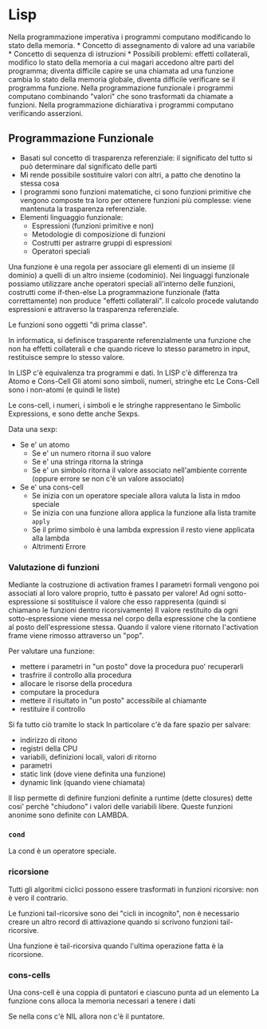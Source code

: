 # Lisp

Nella programmazione imperativa i programmi computano modificando lo stato della memoria.
	* Concetto di assegnamento di valore ad una variabile
	* Concetto di sequenza di istruzioni
	* Possibili problemi: effetti collaterali, modifico lo stato della memoria a cui magari accedono altre parti del programma; diventa difficile capire se una chiamata ad una funzione cambia lo stato della memoria globale, diventa difficile verificare se il programma funzione.
Nella programmazione funzionale i programmi computano combinando "valori" che sono trasformati da chiamate a funzioni.
Nella programmazione dichiarativa i programmi computano verificando asserzioni.

## Programmazione Funzionale

* Basati sul concetto di trasparenza referenziale: il significato del tutto si può determinare dal significato delle parti
* Mi rende possibile sostituire valori con altri, a patto che denotino la stessa cosa
* I programmi sono funzioni matematiche, ci sono funzioni primitive che vengono composte tra loro per ottenere funzioni più complesse: viene mantenuta la trasparenza referenziale.
* Elementi linguaggio funzionale:
  * Espressioni (funzioni primitive e non)
  * Metodologie di composizione di funzioni
  * Costrutti per astrarre gruppi di espressioni
  * Operatori speciali

Una funzione è una regola per associare gli elementi di un insieme (il dominio) a quelli di un altro insieme (codominio).
Nei linguaggi funzionale possiamo utilizzare anche operatori speciali all'interno delle funzioni, costrutti come if-then-else
La programmazione funzionale (fatta correttamente) non produce "effetti collaterali". Il calcolo procede valutando espressioni e attraverso la trasparenza referenziale.

Le funzioni sono oggetti "di prima classe". 

In informatica, si definisce trasparente referenzialmente una funzione che non ha effetti collaterali e che quando riceve lo stesso parametro in input, restituisce sempre lo stesso valore.

In LISP c'è equivalenza tra programmi e dati.
In LISP c'è differenza tra Atomo e Cons-Cell
Gli atomi sono simboli, numeri, stringhe etc
Le Cons-Cell sono i non-atomi (e quindi le liste)

Le cons-cell, i numeri, i simboli e le stringhe rappresentano le Simbolic Expressions, e sono dette anche Sexps.

Data una sexp:
* Se e' un atomo 
  * Se e' un numero ritorna il suo valore
  * Se e' una stringa ritorna la stringa
  * Se e' un simbolo ritorna il valore associato nell'ambiente corrente (oppure errore se non c'è un valore associato)
* Se e' una cons-cell
  * Se inizia con un operatore speciale allora valuta la lista in mdoo speciale
  * Se inizia con una funzione allora applica la funzione alla lista tramite `apply`
  * Se il primo simbolo è una lambda expression il resto viene applicata alla lambda
  * Altrimenti Errore


### Valutazione di funzioni
Mediante la costruzione di activation frames 
I parametri formali vengono poi associati al loro valore proprio, tutto è passato per valore!
Ad ogni sotto-espressione si sostituisce il valore che esso rappresenta (quindi si chiamano le funzioni dentro ricorsivamente)
Il valore restituito da ogni sotto-espressione viene messa nel corpo della espressione che la contiene al posto dell'espressione stessa.
Quando il valore viene ritornato l'activation frame viene rimosso attraverso un "pop".

Per valutare una funzione:
* mettere i parametri in "un posto" dove la procedura puo' recuperarli
* trasfrire il controllo alla procedura
* allocare le risorse della procedura
* computare la procedura
* mettere il risultato in "un posto" accessibile al chiamante
* restituire il controllo

Si fa tutto ciò tramite lo stack
In particolare c'è da fare spazio per salvare:
* indirizzo di ritono
* registri della CPU
* variabili, definizioni locali, valori di ritorno
* parametri
* static link (dove viene definita una funzione)
* dynamic link (quando viene chiamata)

Il lisp permette di definire funzioni definite a runtime (dette closures) dette cosi' perchè "chiudono" i valori delle variabili libere. Queste funzioni anonime sono definite con LAMBDA.

### `cond`
La cond è un operatore speciale.

### ricorsione
Tutti gli algoritmi ciclici possono essere trasformati in funzioni ricorsive: non è vero il contrario.

Le funzioni tail-ricorsive sono dei "cicli in incognito", non è necessario creare un altro record di attivazione quando si scrivono funzioni tail-ricorsive.

Una funzione è tail-ricorsiva quando l'ultima operazione fatta è la ricorsione.

### cons-cells
Una cons-cell è una coppia di puntatori e ciascuno punta ad un elemento
La funzione cons alloca la memoria necessari a tenere i dati

Se nella cons c'è NIL allora non c'è il puntatore. 

